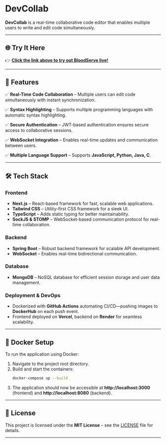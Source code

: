 # **DevCollab**  

**DevCollab** is a real-time collaborative code editor that enables multiple users to write and edit code simultaneously.  

---

## 🌐 Try It Here

👉 **[Click the link above to try out BloodServe live!](https://blood-serve.vercel.app/)**  

---

## 🚀 **Features**  

✅ **Real-Time Code Collaboration** – Multiple users can edit code simultaneously with instant synchronization.  

✅ **Syntax Highlighting** – Supports multiple programming languages with automatic syntax highlighting.  

✅ **Secure Authentication** – JWT-based authentication ensures secure access to collaborative sessions.  

✅ **WebSocket Integration** – Enables real-time updates and communication between users.    

✅ **Multiple Language Support** – Supports **JavaScript, Python, Java, C**.  

---

## 🛠 **Tech Stack**  

### **Frontend**  
-  **Next.js** – React-based framework for fast, scalable web applications.  
-  **Tailwind CSS** – Utility-first CSS framework for a sleek UI.  
-  **TypeScript** – Adds static typing for better maintainability.  
-  **SockJS & STOMP** – WebSocket-based communication protocol for real-time collaboration.   

### **Backend**  
-  **Spring Boot** – Robust backend framework for scalable API development.  
-  **WebSocket** – Enables real-time bidirectional communication.  

### **Database**  
-  **MongoDB** – NoSQL database for efficient session storage and user data management.

### Deployment & DevOps  

- Dockerized with **GitHub Actions** automating CI/CD—pushing images to **DockerHub** on each push event.  
- Frontend deployed on **Vercel**, backend on **Render** for seamless scalability.  


--- 

## 🐳 Docker Setup

To run the application using Docker:

1. Navigate to the project root directory.
2. Build and start the containers:
   ```sh
   docker-compose up --build
   ```
3. The application should now be accessible at **http://localhost:3000** (frontend) and **http://localhost:8080** (backend).

---

## 📜 **License**  

This project is licensed under the **MIT License** – see the [LICENSE](./LICENSE) file for details.  

---
